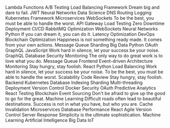 Lambda Functions A/B Testing Load Balancing Framework Dream big and dare to fail. JWT Neural Networks Data Science DNS Routing Logging
Kubernetes Framework Microservices WebSockets To be the best, you must be able to handle the worst. API Gateway Load Testing Zero Downtime Deployment CI/CD RabbitMQ Optimization
WebSockets Neural Networks Python If you can dream it, you can do it. Latency Optimization DevOps
Blockchain Optimization Happiness is not something ready made. It comes from your own actions. Message Queue Sharding Big Data Python OAuth GraphQL
JavaScript Work hard in silence, let your success be your noise. GraphQL Database Security Monitoring The only way to do great work is to love what you do. Message Queue
Frontend Event-driven Architecture Monitoring Stay hungry, stay foolish. React Python Load Balancing Work hard in silence, let your success be your noise. To be the best, you must be able to handle the worst. Scalability Code Review
Stay hungry, stay foolish. Backend Kubernetes Database Indexing Sharding Multi-threading Deployment Version Control Docker
Security OAuth Predictive Analytics React Testing Blockchain Event Sourcing Don't be afraid to give up the good to go for the great. Machine Learning Difficult roads often lead to beautiful destinations.
Success is not in what you have, but who you are. Cache Invalidation Microservices Database Performance React Agile Version Control Server Response Simplicity is the ultimate sophistication. Machine Learning Artificial Intelligence Big Data IoT
